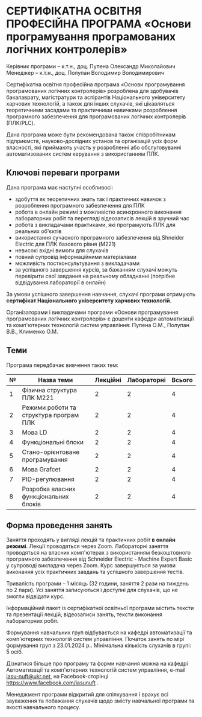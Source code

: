 # СЕРТИФІКАТНА ОСВІТНЯ ПРОФЕСІЙНА ПРОГРАМА «Основи програмування програмованих логічних контролерів»

Керівник програми – к.т.н., доц. Пупена Олександр Миколайович
Менеджер – к.т.н., доц. Полупан Володимир Володимирович

Сертифікатна освітня професійна програма «Основи програмування програмованих логічних контролерів» розроблена для здобувачів бакалаврату, магістратури та аспірантів Національного університету харчових технологій, а також для інших слухачів, які цікавляться теоретичними засадами та практичними навичками розроблення програмного забезпечення для програмованих логічних контролерів (ПЛК/PLC).

Дана програма може бути рекомендована також співробітникам підприємств, науково-дослідних установ та організацій усіх форм власності, які приймають участь у розробленні або обслуговуванні автоматизованих систем керування з використанням ПЛК.

## Ключові переваги програми

Дана програма має наступні особливосі:

- здобуття як теоретичних знать так і практичних навичок з розроблення програмного забезпечення для ПЛК
- робота в онлайн режимі з можливістю асинхронного виконання лабораторних робіт та перегляді відеозаписів лекцій в зручний час
- робота з викладачами практиками, які програмують ПЛК для реальних об'єктів
- використання сучасного програмного забезпечення від Shneider Electric для ПЛК базового рівня (M221) 
- невисокі вхідні вимоги для слухачів
- повний супровід інформаційними матеріалами
- можливість постконсультування з викладачами 
- за успішного завершення курсів, за бажанням слухачі можуть перевірити свої завдання на реальному обладнанні (потрібне відвідування лабораторії в онлайн)  

За умови успішного завершення навчання, слухачі програми отримують **сертифікат Національного університету харчових технологій.**

Організаторами і викладачами програми «Основи програмування програмованих логічних контролерів» є доценти кафедри автоматизації та комп'ютерних технологій систем управління: Пупена О.М., Полупан В.В., Клименко О.М.

## Теми 

Програма передбачає вивчення таких тем:

| №    | Назва теми                             | Лекційні | Лабораторні | Всього |
| ---- | -------------------------------------- | -------- | ----------- | ------ |
| 1    | Фізична структура ПЛК M221             | 2        | 2           | 4      |
| 2    | Режими роботи та структура програм ПЛК | 2        | 2           | 4      |
| 3    | Мова LD                                | 2        | 2           | 4      |
| 4    | Функціональні блоки                    | 2        | 2           | 4      |
| 5    | Стано-орієнтоване програмування        | 2        | 2           | 4      |
| 6    | Мова Grafcet                           | 2        | 2           | 4      |
| 7    | PID-регулювання                        | 2        | 2           | 4      |
| 8    | Розробка власних функціональних блоків | 2        | 2           | 4      |

## Форма проведення занять

Заняття проходять у вигляді лекцій та практичних робіт **в онлайн режимі**. Лекції проводяться через Zoom. Лабораторні заняття проводяться на власних комп'ютерах з використанням безкоштовного програмного забезпечення від Schneider Electric - Machine Expert Basic у супроводі викладача через Zoom.  Курс завершується за умови виконання усіх практичних завдань та успішного завершення тестів.

Тривалість програми – 1 місяць (32 години, заняття 2 рази на тиждень по 2 пари). Усі заняття записуються і доступні для слухачів, що не змогли відвідати курс.

Інформаційний пакет із сертифікатної освітньої програми містить тексти та презентації лекцій, відеозаписи занять, тексти виконання лабораторних робіт.

Формування навчальних груп відбувається на кафедрі автоматизації та комп'ютерних технологій систем управління. Початок занять по мірі формування груп з 23.01.2024 р.. Мінімальна кількість слухачів в групі: 5 осіб.

Дізнатися більше про програму та форми навчання можна на кафедрі Автоматизації та комп'ютерних технологій систем управління, e-mail [iasu-nuft@ukr.net](mailto:iasu-nuft@ukr.net), на Facebook-сторінці https://www.facebook.com/iasunuft .

Менеджмент програми відкритий для спілкування і врахує всі зауваження та побажання слухачів щодо змісту навчальної програми та якості навчального процесу.